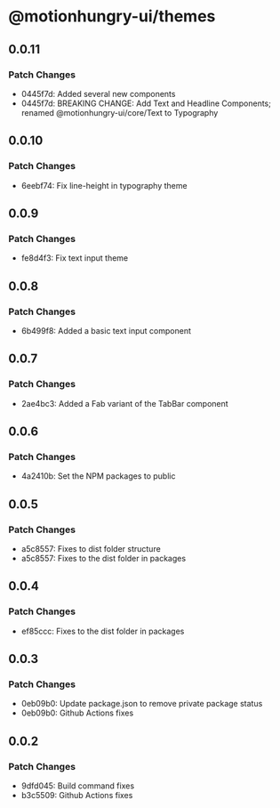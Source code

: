 # @motionhungry-ui/themes

## 0.0.11

### Patch Changes

- 0445f7d: Added several new components
- 0445f7d: BREAKING CHANGE: Add Text and Headline Components; renamed @motionhungry-ui/core/Text to Typography

## 0.0.10

### Patch Changes

- 6eebf74: Fix line-height in typography theme

## 0.0.9

### Patch Changes

- fe8d4f3: Fix text input theme

## 0.0.8

### Patch Changes

- 6b499f8: Added a basic text input component

## 0.0.7

### Patch Changes

- 2ae4bc3: Added a Fab variant of the TabBar component

## 0.0.6

### Patch Changes

- 4a2410b: Set the NPM packages to public

## 0.0.5

### Patch Changes

- a5c8557: Fixes to dist folder structure
- a5c8557: Fixes to the dist folder in packages

## 0.0.4

### Patch Changes

- ef85ccc: Fixes to the dist folder in packages

## 0.0.3

### Patch Changes

- 0eb09b0: Update package.json to remove private package status
- 0eb09b0: Github Actions fixes

## 0.0.2

### Patch Changes

- 9dfd045: Build command fixes
- b3c5509: Github Actions fixes
